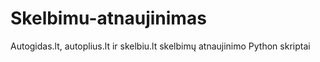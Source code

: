# Skelbimu-atnaujinimas
Autogidas.lt, autoplius.lt ir skelbiu.lt skelbimų atnaujinimo Python skriptai
